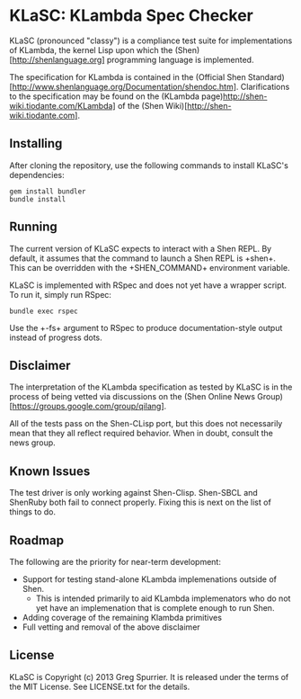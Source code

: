 KLaSC: KLambda Spec Checker
===========================
KLaSC (pronounced "classy") is a compliance test suite for
implementations of KLambda, the kernel Lisp upon which the
(Shen)[http://shenlanguage.org] programming language is implemented.

The specification for KLambda is contained in the
(Official Shen Standard)[http://www.shenlanguage.org/Documentation/shendoc.htm].
Clarifications to the specification may be found on the
(KLambda page)http://shen-wiki.tiodante.com/KLambda] of the
(Shen Wiki)[http://shen-wiki.tiodante.com].

Installing
----------
After cloning the repository, use the following commands to install
KLaSC's dependencies:

    gem install bundler
    bundle install

Running
-------
The current version of KLaSC expects to interact with a Shen REPL. By
default, it assumes that the command to launch a Shen REPL is
+shen+. This can be overridden with the +SHEN_COMMAND+ environment
variable.

KLaSC is implemented with RSpec and does not yet have a wrapper
script. To run it, simply run RSpec:

    bundle exec rspec

Use the +-fs+ argument to RSpec to produce documentation-style output
instead of progress dots.

Disclaimer
----------
The interpretation of the KLambda specification as tested by KLaSC is in
the process of being vetted via discussions on the
(Shen Online News Group)[https://groups.google.com/group/qilang].

All of the tests pass on the Shen-CLisp port, but this does not
necessarily mean that they all reflect required behavior. When in
doubt, consult the news group.

Known Issues
------------
The test driver is only working against Shen-Clisp. Shen-SBCL and
ShenRuby both fail to connect properly. Fixing this is next on the
list of things to do.

Roadmap
-------
The following are the priority for near-term development:

* Support for testing stand-alone KLambda implemenations outside of
  Shen.
  * This is intended primarily to aid KLambda implemenators who do not
    yet have an implemenation that is complete enough to run Shen.
* Adding coverage of the remaining Klambda primitives
* Full vetting and removal of the above disclaimer

License
-------
KLaSC is Copyright (c) 2013 Greg Spurrier. It is released under the
terms of the MIT License. See LICENSE.txt for the details.  
